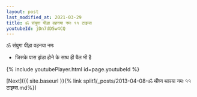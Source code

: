 ```yaml
---
layout: post
last_modified_at: 2021-03-29
title: ॐ संयुगा पीड़ा वहनया नमः ११ टाइम्स
youtubeId: jDn7dD5w4CQ
---
```

 
 
 ॐ संयुगा पीड़ा वहनया नमः  
 
 -  जिसके पास झंडा होने के साथ ही बैल भी है 
 
  
 
  
 
 
 
 
 
 


{% include youtubePlayer.html id=page.youtubeId %}
 
[Next]({{ site.baseurl }}{% link  split1/_posts/2013-04-08-ॐ थीष्ण थापया नमः ११ टाइम्स.md%})
 
